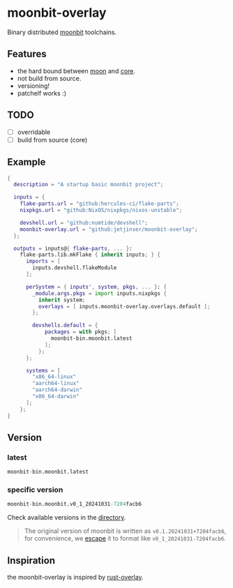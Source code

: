 # moonbit-overlay

Binary distributed [moonbit](https://www.moonbitlang.com/) toolchains.

## Features
- the hard bound between [moon](https://github.com/moonbitlang/moon/) and [core](https://github.com/moonbitlang/core).
- not build from source.
- versioning!
- patchelf works :)

## TODO
- [ ] overridable
- [ ] build from source (core)

## Example

```nix
{
  description = "A startup basic moonbit project";

  inputs = {
    flake-parts.url = "github:hercules-ci/flake-parts";
    nixpkgs.url = "github:NixOS/nixpkgs/nixos-unstable";

    devshell.url = "github:numtide/devshell";
    moonbit-overlay.url = "github:jetjinser/moonbit-overlay";
  };

  outputs = inputs@{ flake-parts, ... }:
    flake-parts.lib.mkFlake { inherit inputs; } {
      imports = [
        inputs.devshell.flakeModule
      ];

      perSystem = { inputs', system, pkgs, ... }: {
        _module.args.pkgs = import inputs.nixpkgs {
          inherit system;
          overlays = [ inputs.moonbit-overlay.overlays.default ];
        };

        devshells.default = {
            packages = with pkgs; [
              moonbit-bin.moonbit.latest
            ];
          };
      };

      systems = [
        "x86_64-linux"
        "aarch64-linux"
        "aarch64-darwin"
        "x86_64-darwin"
      ];
    };
}
```

## Version

### latest
```nix
moonbit-bin.moonbit.latest
```

### specific version
```nix
moonbit-bin.moonbit.v0_1_20241031-7204facb6
```
Check available versions in the [directory](versions/).

> The original version of moonbit is written as `v0.1.20241031+7204facb6`,
> for convenience, we [escape](https://github.com/jetjinser/moonbit-overlay/blob/3464a68cf9a16d4d63f76de823ca9687bca2de2d/lib/moonbit-bin.nix#L22-L24)
> it to format like `v0_1_20241031-7204facb6`.

## Inspiration
the moonbit-overlay is inspired by [rust-overlay](https://github.com/oxalica/rust-overlay).
